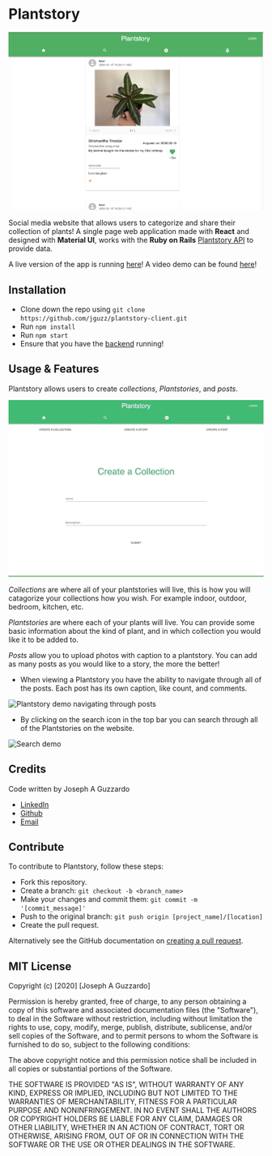 # Plantstory

![Plantstory Main Feed](./public/readme/Main.png)

Social media website that allows users to categorize and share their collection of plants!
A single page web application made with __React__ and designed with __Material UI__, works with the __Ruby on Rails__ [Plantstory API](https://github.com/jguzz/Plantstory_api) to provide data.

A live version of the app is running [here](https://plantstory.netlify.app/)!
A video demo can be found [here](https://youtu.be/SrtUxy3YXQA)!

## Installation 
* Clone down the repo using `git clone https://github.com/jguzz/plantstory-client.git`
* Run `npm install` 
* Run `npm start`
* Ensure that you have the [backend](https://github.com/jguzz/Plantstory_api) running!

## Usage & Features
Plantstory allows users to create _collections_, _Plantstories_, and _posts_.

![Demo of create Collection, create Story, create Post](./public/readme/Create.gif)

_Collections_ are where all of your plantstories will live, this is how you will catagorize your collections how you wish. For example indoor, outdoor, bedroom, kitchen, etc.

_Plantstories_ are where each of your plants will live. You can provide some basic information about the kind of plant, and in which collection you would like it to be added to. 

_Posts_ allow you to upload photos with caption to a plantstory. You can add as many posts as you would like to a story, the more the better!

* When viewing a Plantstory you have the ability to navigate through all of the posts. Each post has its own caption, like count, and comments.

![Plantstory demo navigating through posts](./public/readme/Plantstory.gif)

<!-- The profile page gives the user access to all of their stories as well as their collections.  -->
* By clicking on the search icon in the top bar you can search through all of the Plantstories on the website.

![Search demo](./public/readme/PlantSearch.gif)

<!-- ## Future scope
Many features will be added in the future including...
* Dropzone support for photo uploads
* Follow friends -->
## Credits
Code written by Joseph A Guzzardo
- [LinkedIn](https://www.linkedin.com/in/joseph-a-guzzardo/)
- [Github](https://github.com/jguzz)
- [Email](https://mail.google.com/mail/u/0/?view=cm&fs=1&tf=1&source=mailto&to=joseph.a.guzzardo@gmail.com)

## Contribute 
To contribute to Plantstory, follow these steps:
- Fork this repository.
- Create a branch: `git checkout -b <branch_name>`
- Make your changes and commit them: `git commit -m '[commit_message]'`
- Push to the original branch: `git push origin [project_name]/[location]`
- Create the pull request.

Alternatively see the GitHub documentation on [creating a pull request](https://help.github.com/en/github/collaborating-with-issues-and-pull-requests/creating-a-pull-request).


## MIT License

Copyright (c) [2020] [Joseph A Guzzardo]

Permission is hereby granted, free of charge, to any person obtaining a copy
of this software and associated documentation files (the "Software"), to deal
in the Software without restriction, including without limitation the rights
to use, copy, modify, merge, publish, distribute, sublicense, and/or sell
copies of the Software, and to permit persons to whom the Software is
furnished to do so, subject to the following conditions:

The above copyright notice and this permission notice shall be included in all
copies or substantial portions of the Software.

THE SOFTWARE IS PROVIDED "AS IS", WITHOUT WARRANTY OF ANY KIND, EXPRESS OR
IMPLIED, INCLUDING BUT NOT LIMITED TO THE WARRANTIES OF MERCHANTABILITY,
FITNESS FOR A PARTICULAR PURPOSE AND NONINFRINGEMENT. IN NO EVENT SHALL THE
AUTHORS OR COPYRIGHT HOLDERS BE LIABLE FOR ANY CLAIM, DAMAGES OR OTHER
LIABILITY, WHETHER IN AN ACTION OF CONTRACT, TORT OR OTHERWISE, ARISING FROM,
OUT OF OR IN CONNECTION WITH THE SOFTWARE OR THE USE OR OTHER DEALINGS IN THE
SOFTWARE.
